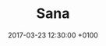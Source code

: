 ---
layout: post
title:  	"Sana"
date:   	2017-03-23 12:30:00 +0100
category: 	personal-project
thumb: 		/assets/sana.png
page_link:  https://vimeo.com/210611376
excerpt: |
  VR game HTC Vive honorable mention winner during the Laval Virtual students game jam.
---